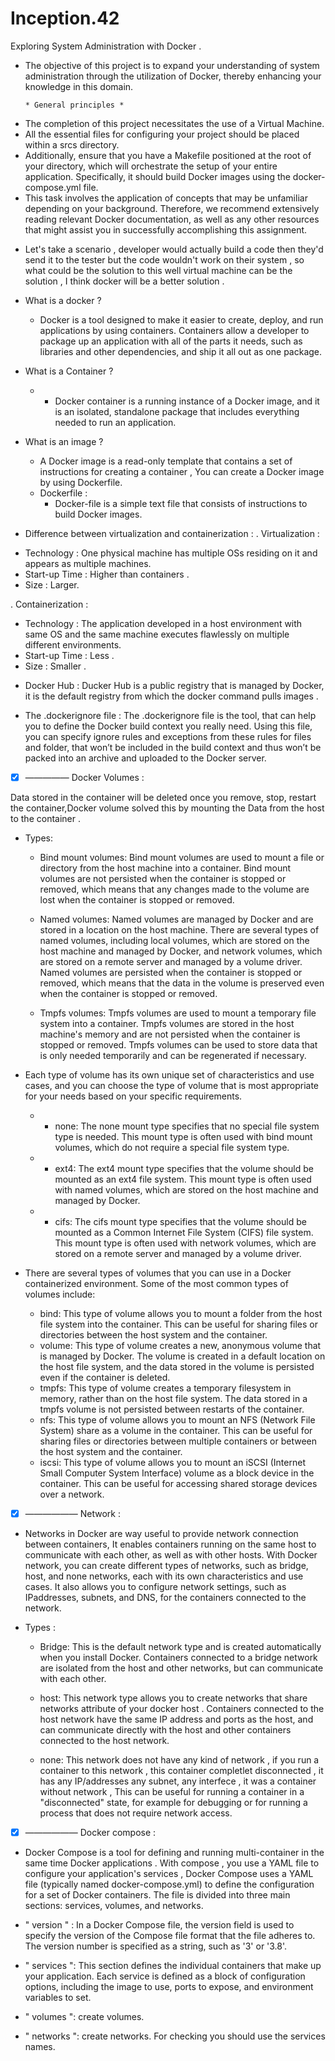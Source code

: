 # Inception.42
Exploring System Administration with Docker .

* The objective of this project is to expand your understanding of system administration through the utilization of Docker, thereby enhancing your knowledge in this domain.

      * General principles *

- The completion of this project necessitates the use of a Virtual Machine.
- All the essential files for configuring your project should be placed within a srcs directory.
- Additionally, ensure that you have a Makefile positioned at the root of your directory, which will orchestrate the setup of your entire application. Specifically, it should build Docker images using the docker-compose.yml file.
- This task involves the application of concepts that may be unfamiliar depending on your background. Therefore, we recommend extensively reading relevant Docker documentation, as well as any other resources that might assist you in successfully accomplishing this assignment.


* Let's take a scenario , developer would actually build a code then they'd send it to the tester but the code wouldn't work on their system , so what could be the solution to this well virtual machine can be the solution , I think docker will be a better solution .


* What is a docker ?
    *  Docker is a tool designed to make it easier to create, deploy, and run applications by using containers. Containers allow a developer to package up an application with all of the parts it needs, such as libraries and other dependencies, and ship it all out as one package.


* What is a Container ?
    * - Docker container is a running instance of a Docker image, and it is an isolated, standalone package that includes everything needed to run an application.



* What is an image ?
    * A Docker image is a read-only template that contains a set of instructions for creating a container , You can create a Docker image by using Dockerfile.
    * Dockerfile :
        * Docker-file is a simple text file that consists of instructions to build Docker images.
    
    
 *  Difference between virtualization and containerization :
. Virtualization :  
- Technology : One physical machine has multiple OSs residing on it and appears as multiple machines.
- Start-up Time : Higher than containers .
- Size : Larger.

. Containerization :
- Technology : The application developed in a host environment with same OS and the same machine executes flawlessly on multiple different environments.
-  Start-up Time : Less .
- Size : Smaller .

* Docker Hub : Ducker Hub is a public registry that is managed by Docker, it is the default registry from which the docker command pulls images .


* The .dockerignore file : The .dockerignore file is the tool, that can help you to define the Docker build context you really need. Using this file, you can specify ignore rules and exceptions from these rules for files and folder, that won’t be included in the build context and thus won’t be packed into an archive and uploaded to the Docker server.


- [x] ————— Docker Volumes :

Data stored in the container will be deleted once you remove, stop, restart the container,Docker volume solved this by mounting the Data from the host to the container .

* Types:

    * Bind mount volumes: Bind mount volumes are used to mount a file or directory from the host machine into a container. Bind mount volumes are not persisted when the container is stopped or removed, which means that any changes made to the volume are lost when the container is stopped or removed.

    *  Named volumes: Named volumes are managed by Docker and are stored in a location on the host machine. There are several types of named volumes, including local volumes, which are stored on the host machine and managed by Docker, and network volumes, which are stored on a remote server and managed by a volume driver. Named volumes are persisted when the container is stopped or removed, which means that the data in the volume is preserved even when the container is stopped or removed.

    * Tmpfs volumes: Tmpfs volumes are used to mount a temporary file system into a container. Tmpfs volumes are stored in the host machine's memory and are not persisted when the container is stopped or removed. Tmpfs volumes can be used to store data that is only needed temporarily and can be regenerated if necessary.


* Each type of volume has its own unique set of characteristics and use cases, and you can choose the type of volume that is most appropriate for your needs based on your specific requirements.

    * * none: The none mount type specifies that no special file system type is needed. This mount type is often used with bind mount volumes, which do not require a special file system type. 
    * * ext4: The ext4 mount type specifies that the volume should be mounted as an ext4 file system. This mount type is often used with named volumes, which are stored on the host machine and managed by Docker. 
    * * cifs: The cifs mount type specifies that the volume should be mounted as a Common Internet File System (CIFS) file system. This mount type is often used with network volumes, which are stored on a remote server and managed by a volume driver.


* There are several types of volumes that you can use in a Docker containerized environment. Some of the most common types of volumes include:


    *  bind: This type of volume allows you to mount a folder from the host file system into the container. This can be useful for sharing files or directories between the host system and the container. 
    *  volume: This type of volume creates a new, anonymous volume that is managed by Docker. The volume is created in a default location on the host file system, and the data stored in the volume is persisted even if the container is deleted. 
    *  tmpfs: This type of volume creates a temporary filesystem in memory, rather than on the host file system. The data stored in a tmpfs volume is not persisted between restarts of the container. 
    *  nfs: This type of volume allows you to mount an NFS (Network File System) share as a volume in the container. This can be useful for sharing files or directories between multiple containers or between the host system and the container. 
    *  iscsi: This type of volume allows you to mount an iSCSI (Internet Small Computer System Interface) volume as a block device in the container. This can be useful for accessing shared storage devices over a network.






- [x] —————— Network : 

 - Networks in Docker are way useful to provide network connection between containers, It enables containers running on the same host to communicate with each other, as well as with other hosts. With Docker network, you can create different types of networks, such as bridge, host, and none networks, each with its own characteristics and use cases. It also allows you to configure network settings, such as IPaddresses, subnets, and DNS, for the containers connected to the network.


* Types :
    * Bridge: This is the default network type and is created automatically when you install Docker. Containers connected to a bridge network are isolated from the host and other networks, but can communicate with each other.

    * host: This network type allows you to create networks that share networks attribute of your docker host . Containers connected to the host network have the same IP address and ports as the host, and can communicate directly with the host and other containers connected to the host network.

    *  none: This network does not have any kind of network , if you run a container to this network , this container completlet  disconnected , it has any IP/addresses any subnet, any interfece , it was a container without network , This can be useful for running a container in a "disconnected" state, for example for debugging or for running a process that does not require network access.



- [x] —————— Docker compose : 


- Docker Compose is a tool for defining and running multi-container in the same time Docker applications . With compose , you use a YAML file to configure your application's services , Docker Compose uses a YAML file (typically named docker-compose.yml) to define the configuration for a set of Docker containers. The file is divided into three main sections: services, volumes, and networks.

* " version " : In a Docker Compose file, the version field is used to specify the version of the Compose file format that the file adheres to. The version number is specified as a string, such as '3' or '3.8'.

*  " services ": This section defines the individual containers that make up your application. Each service is defined as a block of configuration options, including the image to use, ports to expose, and environment variables to set.

* " volumes ": create volumes.

* " networks ": create networks. For checking you should use the services names.

